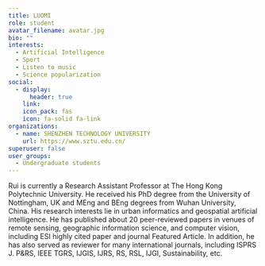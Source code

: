 ```yaml
---
title: LUOMI
role: student
avatar_filename: avatar.jpg
bio: ""
interests:
  - Artificial Intelligence
  - Sport
  - Listen to music
  - Science popularization
social:
  - display:
      header: true
    link: 
    icon_pack: fas
    icon: fa-solid fa-link
organizations:
  - name: SHENZHEN TECHNOLOGY UNIVERSITY
    url: https://www.sztu.edu.cn/
superuser: false
user_groups:
  - Undergraduate students
---
```

Rui is currently a Research Assistant Professor at The Hong Kong Polytechnic University. He received his PhD degree from the University of Nottingham, UK and MEng and BEng degrees from Wuhan University, China. His research interests lie in urban informatics and geospatial artificial intelligence. He has published about 20 peer-reviewed papers in venues of remote sensing, geographic information science, and computer vision, including ESI highly cited paper and journal Featured Article. In addition, he has also served as reviewer for many international journals, including ISPRS J. P&RS, IEEE TGRS, IJGIS, IJRS, RS, RSL, IJGI, Sustainability, etc.
